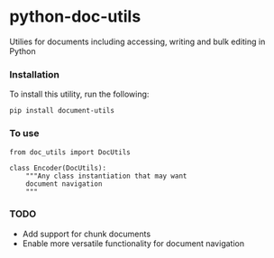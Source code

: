 # python-doc-utils
Utilies for documents including accessing, writing and bulk editing in Python

### Installation 

To install this utility, run the following: 

```
pip install document-utils
```

### To use

```{python}
from doc_utils import DocUtils

class Encoder(DocUtils):
    """Any class instantiation that may want
    document navigation
    """
```

### TODO

- Add support for chunk documents 
- Enable more versatile functionality for document navigation
